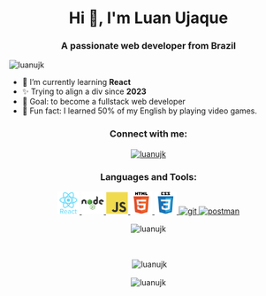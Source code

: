 <h1 align="center">Hi 👋, I'm Luan Ujaque</h1>
<h3 align="center">A passionate web developer from Brazil</h3>

<p align="left"> <img src="https://komarev.com/ghpvc/?username=luanujk&label=Profile%20views&color=0e75b6&style=flat" alt="luanujk" /> </p>

- 🌱 I’m currently learning **React**
- ✨ Trying to align a div since **2023**
- 🎯 Goal: to become a fullstack web developer
- 🎲 Fun fact: I learned 50% of my English by playing video games.


<h3 align="center">Connect with me:</h3>
<p align="center">
<a href="https://linkedin.com/in/luanujk" target="blank"><img align="center" src="https://raw.githubusercontent.com/rahuldkjain/github-profile-readme-generator/master/src/images/icons/Social/linked-in-alt.svg" alt="luanujk" height="30" width="40" /></a>
</p>

<h3 align="center">Languages and Tools:</h3>
<p align="center"> 
  <a href="https://reactjs.org/" target="_blank" rel="noreferrer"> <img src="https://raw.githubusercontent.com/devicons/devicon/master/icons/react/react-original-wordmark.svg" alt="react" width="40" height="40"/> </a>
  <a href="https://nodejs.org" target="_blank" rel="noreferrer"> <img src="https://raw.githubusercontent.com/devicons/devicon/master/icons/nodejs/nodejs-original-wordmark.svg" alt="nodejs" width="40" height="40"/> </a>
  <a href="https://developer.mozilla.org/en-US/docs/Web/JavaScript" target="_blank" rel="noreferrer"> <img src="https://raw.githubusercontent.com/devicons/devicon/master/icons/javascript/javascript-original.svg" alt="javascript" width="40" height="40"/> </a>
  <a href="https://www.w3.org/html/" target="_blank" rel="noreferrer"> <img src="https://raw.githubusercontent.com/devicons/devicon/master/icons/html5/html5-original-wordmark.svg" alt="html5" width="40" height="40"/> </a> 
  <a href="https://www.w3schools.com/css/" target="_blank" rel="noreferrer"> <img src="https://raw.githubusercontent.com/devicons/devicon/master/icons/css3/css3-original-wordmark.svg" alt="css3" width="40" height="40"/> </a> <a href="https://git-scm.com/" target="_blank" rel="noreferrer"> <img src="https://www.vectorlogo.zone/logos/git-scm/git-scm-icon.svg" alt="git" width="40" height="40"/> </a> 
  <a href="https://postman.com" target="_blank" rel="noreferrer"> <img src="https://www.vectorlogo.zone/logos/getpostman/getpostman-icon.svg" alt="postman" width="40" height="40"/> </a> 
</p>

<p align="center"><img align="center" src="https://github-readme-stats.vercel.app/api/top-langs?username=luanujk&show_icons=true&locale=en&layout=compact" alt="luanujk" /></p><br>

<p align="center">&nbsp;<img align="center" src="https://github-readme-stats.vercel.app/api?username=luanujk&show_icons=true&locale=en" alt="luanujk" /></p>

<p align="center"><img align="center" src="https://github-readme-streak-stats.herokuapp.com/?user=luanujk&" alt="luanujk" /></p>
